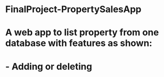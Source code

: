 # FinalProject-PropertySalesApp

# A web app to list property from one database with features as shown:
# - Adding or deleting 